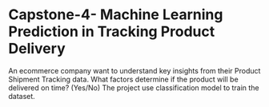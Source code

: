 # Capstone-4- Machine Learning Prediction in Tracking Product Delivery
An ecommerce company want to understand key insights from their Product Shipment Tracking data. What factors determine if the product will be delivered on time? (Yes/No)
The project use classification model to train the dataset.

